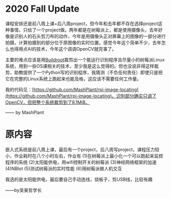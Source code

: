 # 2020 Fall Update

课程安排还是前八周上课+后八周project，但今年和去年都不存在选择project这种事情，只给了一个project做。两年都是在树莓派上，都是使用摄像头，去年好像是识别人的石头剪刀布的动作，今年是用摄像头正对屏幕上的图像的一部分进行拍摄，计算拍摄到的部分位于原图像的实时位置。感觉今年这个简单不少，去年怎么也得用点AI的技术，今年这个调调OpenCV就完事了。

主要的难点应该是用[Buildroot](https://buildroot.org/)裁剪出一个能运行识别程序且尽量小的树莓派Linux系统，用到一些OS课相关的技术，至少我是这么觉得的。但也没说非得这样裁剪，助教提供了一个Python写的识别程序，我猜测（不负任何责任）即使只是把它在完整的Linux系统上跑起来也能及格，这应该不需要任何工作量。

我的代码见：[https://github.com/MashPlant/rpi-image-locating](https://github.com/MashPlant/rpi-image-locating)。识别部分确实只调了OpenCV，但把整个系统裁剪到了8.1MiB。

—— by MashPlant

# 原内容

嵌入式系统是前八周上课，最后有一个project，后八周写project，课程压力较小，作业耗时在八个小时左右，作业有 (1)在树莓派上最小化一个可以跑起来监控程序的系统 (2)太阳能供电，用wifi控制开关的树莓派 (3)神经网络框架的加速(4)NBlot (5)测试树莓派的实时性能 (6)用树莓派做人机交互

我选的是太阳能供电，最后要自己手动连线，烧板子，剪USB线，比较有趣

——by吴昊哲学长
